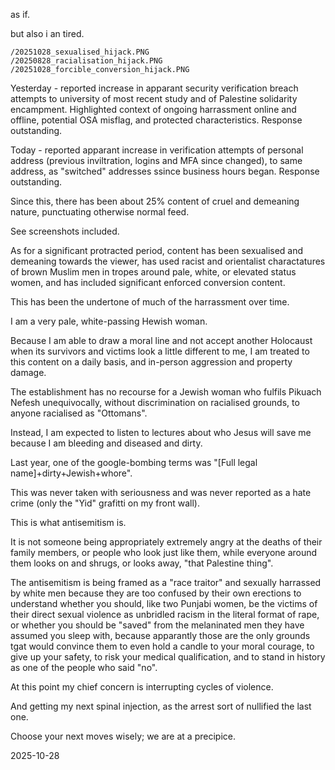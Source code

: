 as if.  

but also i an tired.  

`/20251028_sexualised_hijack.PNG`  
`/20250828_racialisation_hijack.PNG`  
`/20251028_forcible_conversion_hijack.PNG`  

Yesterday - reported increase in apparant security verification breach attempts to university of most recent study and of Palestine solidarity encampment. Highlighted context of ongoing harrassment online and offline, potential OSA misflag, and protected characteristics. Response outstanding.  

Today - reported apparant increase in verification attempts of personal address (previous inviltration, logins and MFA since changed), to same address, as "switched" addresses ssince business hours began. Response outstanding.  

Since this, there has been about 25% content of cruel and demeaning nature, punctuating otherwise normal feed.  

See screenshots included.  

As for a significant protracted period, content has been sexualised and demeaning towards the viewer, has used racist and orientalist charactatures of brown Muslim men in tropes around pale, white, or elevated status women, and has included significant enforced conversion content.  

This has been the undertone of much of the harrassment over time.  


I am a very pale, white-passing Hewish woman.  

Because I am able to draw a moral line and not accept another Holocaust when its survivors and victims look a little different to me, I am treated to this content on a daily basis, and in-person aggression and property damage.  

The establishment has no recourse for a Jewish woman who fulfils Pikuach Nefesh unequivocally, without discrimination on racialised grounds, to anyone racialised as "Ottomans".  

Instead, I am expected to listen to lectures about who Jesus will save me because I am bleeding and diseased and dirty.  

Last year, one of the google-bombing terms was "[Full legal name]+dirty+Jewish+whore".

This was never taken with seriousness and was never reported as a hate crime (only the "Yid" grafitti on my front wall).  

This is what antisemitism is.  

It is not someone being appropriately extremely angry at the deaths of their family members, or people who look just like them, while everyone around them looks on and shrugs, or looks away, "that Palestine thing".  

The antisemitism is being framed as a "race traitor" and sexually harrassed by white men because they are too confused by their own erections to understand whether you should, like two Punjabi women, be the victims of their direct sexual violence as unbridled racism in the literal format of rape, or whether you should be "saved" from the melaninated men they have assumed you sleep with, because apparantly those are the only grounds tgat would convince them to even hold a candle to your moral courage, to give up your safety, to risk your medical qualification, and to stand in history as one of the people who said "no".  

At this point my chief concern is interrupting cycles of violence.  

And getting my next spinal injection, as the arrest sort of nullified the last one.  

Choose your next moves wisely; we are at a precipice.  

2025-10-28  
